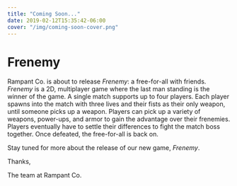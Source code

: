 ```yaml
---
title: "Coming Soon..."
date: 2019-02-12T15:35:42-06:00
cover: "/img/coming-soon-cover.png"
---
```


# Frenemy

Rampant Co. is about to release *Frenemy*: a free-for-all with friends.
*Frenemy* is a 2D, multiplayer game where the last man standing is the
winner of the game. A single match supports up to four players. Each
player spawns into the match with three lives and their fists as their
only weapon, until someone picks up a weapon. Players can pick up
a variety of weapons, power-ups, and armor to gain the advantage over
their frenemies. Players eventually have to settle their differences
to fight the match boss together. Once defeated, the free-for-all is
back on.

Stay tuned for more about the release of our new game, *Frenemy*.

Thanks,

The team at Rampant Co.
